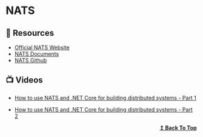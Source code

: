 # NATS

## 📘 Resources
- [Official NATS Website](https://nats.io/)
- [NATS Documents](https://docs.nats.io/)
- [NATS Github](https://github.com/nats-io)

## 📺 Videos
- [How to use NATS and .NET Core for building distributed systems - Part 1](https://youtu.be/VPHGgJiQUHw)
- [How to use NATS and .NET Core for building distributed systems - Part 2](https://youtu.be/2-KdyI1bC_s)

  <div align="right">
    <b><a href="#contents">↥ Back To Top</a></b>
  </div>
